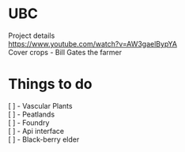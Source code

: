 # UBC
Project details
<br>
https://www.youtube.com/watch?v=AW3gaelBypYA
<br>
Cover crops - Bill Gates the farmer
<br>

# Things to do
[ ] - Vascular Plants
<br>
[ ] - Peatlands
<br>
[ ] - Foundry
<br>
[ ] - Api interface
<br>
[ ] - Black-berry elder
